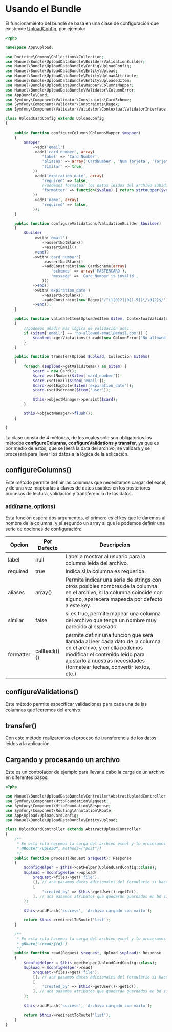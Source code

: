 # Usando el Bundle

El funcionamiento del bundle se basa en una clase de configuración que existende [UploadConfig](./Config/UploadConfig.php), por ejemplo:

```php
<?php

namespace App\Upload;

use Doctrine\Common\Collections\Collection;
use Manuel\Bundle\UploadDataBundle\Builder\ValidationBuilder;
use Manuel\Bundle\UploadDataBundle\Config\UploadConfig;
use Manuel\Bundle\UploadDataBundle\Entity\Upload;
use Manuel\Bundle\UploadDataBundle\Entity\UploadAttribute;
use Manuel\Bundle\UploadDataBundle\Entity\UploadedItem;
use Manuel\Bundle\UploadDataBundle\Mapper\ColumnsMapper;
use Manuel\Bundle\UploadDataBundle\Validator\ColumnError;
use AppBundle\Card;
use Symfony\Component\Validator\Constraints\CardScheme;
use Symfony\Component\Validator\Constraints\Regex;
use Symfony\Component\Validator\Validator\ContextualValidatorInterface;

class UploadCardConfig extends UploadConfig
{
    
    public function configureColumns(ColumnsMapper $mapper)
    {
        $mapper
            ->add('email')
            ->add('card_number', array(
                'label' => 'Card Number',
                'aliases' => array('CardNumber', 'Num Tarjeta', 'Tarjeta'),
                'similar' => true, 
            ))
            ->add('expiration_date', array(
                'required' => false,
                //podemos formatear los datos leidos del archivo subido.
                'formatter' => function($value) { return strtoupper($value); },
            ))
            ->add('name', array(
                'required' => false,
            ));
    }

    public function configureValidations(ValidationBuilder $builder)
    {
        $builder
            ->with('email')
                ->assertNotBlank()
                ->assertEmail()
            ->end()
            ->with('card_number')
                ->assertNotBlank()
                ->addConstraint(new CardScheme(array(
                    'schemes' => array('MASTERCARD'),
                    'message' => 'Card Number is invalid',
                )))
            ->end()
            ->with('expiration_date')
                ->assertNotBlank()
                ->addConstraint(new Regex('/^(1[012]|0[1-9])\/\d{2}$/'))
            ->end();
    }

    public function validateItem(UploadedItem $item, ContextualValidatorInterface $context, Upload $upload)
    {
        //podemos añadir más lógica de validación acá:
        if ($item['email'] == 'no-allowed-email@email.com')) {
            $context->getViolations()->add(new ColumnError('No allowed Email', 'email'));
        }
    }

    public function transfer(Upload $upload, Collection $items)
    {
        foreach ($upload->getValidItems() as $item) {
            $card = new Card();
            $card->setNumber($item['card_number']);
            $card->setEmail($item['email']);
            $card->setExpDate($item['expiration_date']);
            $card->setUsername($item['user']);

            $this->objectManager->persist($card);
        }

        $this->objectManager->flush();
    }

}
```

La clase consta de 4 métodos, de los cuales solo son obligatorios los métodos **configureColumns, configureValidations y transfer**, ya que es por medio de estos, que se leerá la data del archivo, se validará y se procesará para llevar los datos a la lógica de la aplicación.

## configureColumns()

Este método permite definir las columnas que necesitamos cargar del excel, y de una vez mapearlas a claves de datos usables en los posteriores procesos de lectura, validación y transferencia de los datos.

### add(name, options)

Esta función espera dos argumentos, el primero es el key que le daremos al nombre de la columna, y el segundo un array al que le podemos definir una serie de opciones de configuración:

Opcion      | Por Defecto       | Descripcion
 ---        | ---               | --- 
label       | null              | Label a mostrar al usuario para la columna leida del archivo.
required    | true              | Indica si la columna es requerida.
aliases     | array()           | Permite indicar una serie de strings con otros posibles nombres de la columna en el archivo, si la columna coincide con alguno, aparecera mapeada por defecto a este key.
similar     | false             | si es true, permite mapear una columna del archivo que tenga un nombre muy parecido al esperado
formatter   | callback(){}      | permite definir una función que será llamada al leer cada dato de la columna en el archivo, y en ella podemos modificar el contenido leido para ajustarlo a nuestras necesidades (formatear fechas, convertir textos, etc.).

## configureValidations()

Este método permite especificar validaciones para cada una de las columnas que leeremos del archivo.

## transfer()

Con este método realizaremos el proceso de transferencia de los datos leidos a la aplicación.

## Cargando y procesando un archivo

Este es un controlador de ejemplo para llevar a cabo la carga de un archivo en diferentes pasos:

```php
<?php

use Manuel\Bundle\UploadDataBundle\Controller\AbstractUploadController;
use Symfony\Component\HttpFoundation\Request;
use Symfony\Component\HttpFoundation\Response;
use Symfony\Component\Routing\Annotation\Route;
use App\Upload\UploadCardConfig;
use Manuel\Bundle\UploadDataBundle\Entity\Upload;

class UploadCardController extends AbstractUploadController
{
    /**
     * En esta ruta hacemos la carga del archivo excel y lo procesamos con el configHelper 
     * @Route("/upload", methods={"post"})
     */
    public function process(Request $request): Response
    {
        $configHelper = $this->getHelper(UploadCardConfig::class);
        $upload = $configHelper->upload(
            $request->files->get('file'), 
            [], // acá pasamos datos adicionales del formulario si hace falta
            [
                'created_by' => $this->getUser()->getId(),
            ], // acá pasamos atributos que quedarán guardados en bd si hace falta
        );
        
        $this->addFlash('success', 'Archivo cargado con exito');

        return $this->redirectToRoute('list');
    }

    /**
     * En esta ruta hacemos la carga del archivo excel y lo procesamos con el configHelper 
     * @Route("/read/{id}")
     */
    public function read(Request $request, Upload $upload): Response
    {
        $configHelper = $this->getHelper(UploadCardConfig::class);
        $upload = $configHelper->read(
            $request->files->get('file'), 
            [], // acá pasamos datos adicionales del formulario si hace falta
            [
                'created_by' => $this->getUser()->getId(),
            ], // acá pasamos atributos que quedarán guardados en bd si hace falta
        );
        
        $this->addFlash('success', 'Archivo cargado con exito');

        return $this->redirectToRoute('list');
    }
}
```


